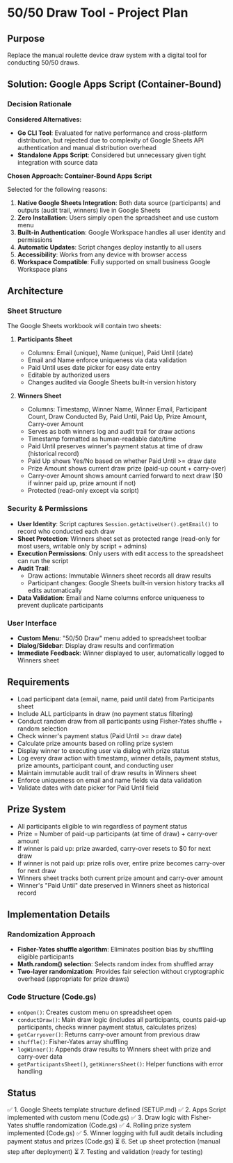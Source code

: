 # 50/50 Draw Tool - Project Plan

## Purpose
Replace the manual roulette device draw system with a digital tool for conducting 50/50 draws.

## Solution: Google Apps Script (Container-Bound)

### Decision Rationale

**Considered Alternatives:**
- **Go CLI Tool**: Evaluated for native performance and cross-platform distribution, but rejected due to complexity of Google Sheets API authentication and manual distribution overhead
- **Standalone Apps Script**: Considered but unnecessary given tight integration with source data

**Chosen Approach: Container-Bound Apps Script**

Selected for the following reasons:
1. **Native Google Sheets Integration**: Both data source (participants) and outputs (audit trail, winners) live in Google Sheets
2. **Zero Installation**: Users simply open the spreadsheet and use custom menu
3. **Built-in Authentication**: Google Workspace handles all user identity and permissions
4. **Automatic Updates**: Script changes deploy instantly to all users
5. **Accessibility**: Works from any device with browser access
6. **Workspace Compatible**: Fully supported on small business Google Workspace plans

## Architecture

### Sheet Structure
The Google Sheets workbook will contain two sheets:

1. **Participants Sheet**
   - Columns: Email (unique), Name (unique), Paid Until (date)
   - Email and Name enforce uniqueness via data validation
   - Paid Until uses date picker for easy date entry
   - Editable by authorized users
   - Changes audited via Google Sheets built-in version history

2. **Winners Sheet**
   - Columns: Timestamp, Winner Name, Winner Email, Participant Count, Draw Conducted By, Paid Until, Paid Up, Prize Amount, Carry-over Amount
   - Serves as both winners log and audit trail for draw actions
   - Timestamp formatted as human-readable date/time
   - Paid Until preserves winner's payment status at time of draw (historical record)
   - Paid Up shows Yes/No based on whether Paid Until >= draw date
   - Prize Amount shows current draw prize (paid-up count + carry-over)
   - Carry-over Amount shows amount carried forward to next draw ($0 if winner paid up, prize amount if not)
   - Protected (read-only except via script)

### Security & Permissions

- **User Identity**: Script captures `Session.getActiveUser().getEmail()` to record who conducted each draw
- **Sheet Protection**: Winners sheet set as protected range (read-only for most users, writable only by script + admins)
- **Execution Permissions**: Only users with edit access to the spreadsheet can run the script
- **Audit Trail**:
  - Draw actions: Immutable Winners sheet records all draw results
  - Participant changes: Google Sheets built-in version history tracks all edits automatically
- **Data Validation**: Email and Name columns enforce uniqueness to prevent duplicate participants

### User Interface

- **Custom Menu**: "50/50 Draw" menu added to spreadsheet toolbar
- **Dialog/Sidebar**: Display draw results and confirmation
- **Immediate Feedback**: Winner displayed to user, automatically logged to Winners sheet

## Requirements
- Load participant data (email, name, paid until date) from Participants sheet
- Include ALL participants in draw (no payment status filtering)
- Conduct random draw from all participants using Fisher-Yates shuffle + random selection
- Check winner's payment status (Paid Until >= draw date)
- Calculate prize amounts based on rolling prize system
- Display winner to executing user via dialog with prize status
- Log every draw action with timestamp, winner details, payment status, prize amounts, participant count, and conducting user
- Maintain immutable audit trail of draw results in Winners sheet
- Enforce uniqueness on email and name fields via data validation
- Validate dates with date picker for Paid Until field

## Prize System
- All participants eligible to win regardless of payment status
- Prize = Number of paid-up participants (at time of draw) + carry-over amount
- If winner is paid up: prize awarded, carry-over resets to $0 for next draw
- If winner is not paid up: prize rolls over, entire prize becomes carry-over for next draw
- Winners sheet tracks both current prize amount and carry-over amount
- Winner's "Paid Until" date preserved in Winners sheet as historical record

## Implementation Details

### Randomization Approach
- **Fisher-Yates shuffle algorithm**: Eliminates position bias by shuffling eligible participants
- **Math.random() selection**: Selects random index from shuffled array
- **Two-layer randomization**: Provides fair selection without cryptographic overhead (appropriate for prize draws)

### Code Structure (Code.gs)
- `onOpen()`: Creates custom menu on spreadsheet open
- `conductDraw()`: Main draw logic (includes all participants, counts paid-up participants, checks winner payment status, calculates prizes)
- `getCarryover()`: Returns carry-over amount from previous draw
- `shuffle()`: Fisher-Yates array shuffling
- `logWinner()`: Appends draw results to Winners sheet with prize and carry-over data
- `getParticipantsSheet()`, `getWinnersSheet()`: Helper functions with error handling

## Status
✅ 1. Google Sheets template structure defined (SETUP.md)
✅ 2. Apps Script implemented with custom menu (Code.gs)
✅ 3. Draw logic with Fisher-Yates shuffle randomization (Code.gs)
✅ 4. Rolling prize system implemented (Code.gs)
✅ 5. Winner logging with full audit details including payment status and prizes (Code.gs)
⏳ 6. Set up sheet protection (manual step after deployment)
⏳ 7. Testing and validation (ready for testing)